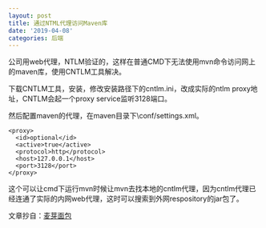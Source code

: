 ```yaml
---
layout: post
title: 通过NTML代理访问Maven库
date: '2019-04-08'
categories: 后端
---
```


公司用web代理，NTLM验证的，这样在普通CMD下无法使用mvn命令访问网上的maven库，使用CNTLM工具解决。

下载CNTLM工具，安装，修改安装路径下的cntlm.ini，改成实际的ntlm proxy地址，CNTLM会起一个proxy service监听3128端口。

然后配置maven的代理，在maven目录下\conf/settings.xml。

```
<proxy>  
  <id>optional</id>  
  <active>true</active>  
  <protocol>http</protocol>  
  <host>127.0.0.1</host>  
  <port>3128</port>  
</proxy>  
```

这个可以让cmd下运行mvn时候让mvn去找本地的cntlm代理，因为cntlm代理已经连通了实际的内网web代理，这时可以搜索到外网respository的jar包了。

文章抄自：[麦芽面包](http://www.cnblogs.com/zhukunrong/p/3501821.html)